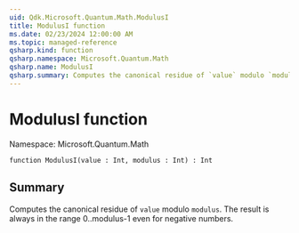 ```yaml
---
uid: Qdk.Microsoft.Quantum.Math.ModulusI
title: ModulusI function
ms.date: 02/23/2024 12:00:00 AM
ms.topic: managed-reference
qsharp.kind: function
qsharp.namespace: Microsoft.Quantum.Math
qsharp.name: ModulusI
qsharp.summary: Computes the canonical residue of `value` modulo `modulus`. The result is always in the range 0..modulus-1 even for negative numbers.
---
```


# ModulusI function

Namespace: Microsoft.Quantum.Math

```qsharp
function ModulusI(value : Int, modulus : Int) : Int
```

## Summary
Computes the canonical residue of `value` modulo `modulus`.
The result is always in the range 0..modulus-1 even for negative numbers.
